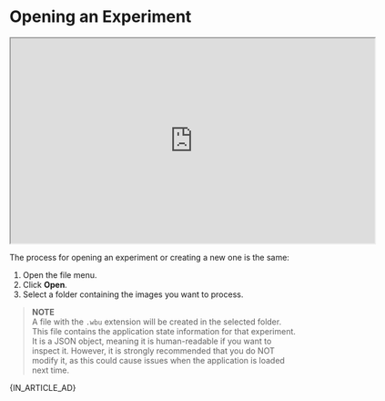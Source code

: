 # Opening an Experiment

<iframe width="640" height="360" src="https://youtube.com/embed/Pds_3Lcp6qE">
    video demoing how to open an experiment
</iframe>

The process for opening an experiment or creating a new one is the same:

1. Open the file menu.
2. Click **Open**.
3. Select a folder containing the images you want to process.

> **NOTE**  
> A file with the `.wbu` extension will be created in the selected folder. This file contains the application state information for that experiment. It is a JSON object, meaning it is human-readable if you want to inspect it. However, it is strongly recommended that you do NOT modify it, as this could cause issues when the application is loaded next time.

{IN_ARTICLE_AD}